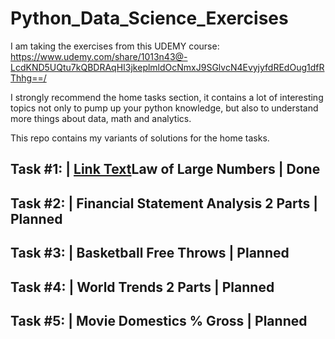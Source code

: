 # Python_Data_Science_Exercises

I am taking the exercises from this UDEMY course:
https://www.udemy.com/share/1013n43@-LcdKND5UQtu7kQBDRAqHI3jkeplmldOcNmxJ9SGlvcN4EvyjyfdREdOug1dfRThhg==/

I strongly recommend the home tasks section, it contains a lot of interesting topics not only to pump up your python knowledge, but also to understand more things about data, math and analytics.

This repo contains my variants of solutions for the home tasks. 

Task #1:  |  [Link Text](URL)Law of Large Numbers                         |  Done
--------------------------------------------------------------------------
Task #2:  |  Financial Statement Analysis 2 Parts         |  Planned
--------------------------------------------------------------------------
Task #3:  |  Basketball Free Throws                       |  Planned
--------------------------------------------------------------------------
Task #4:  |  World Trends 2 Parts                         |  Planned
--------------------------------------------------------------------------
Task #5:  |  Movie Domestics % Gross                      |  Planned
--------------------------------------------------------------------------

